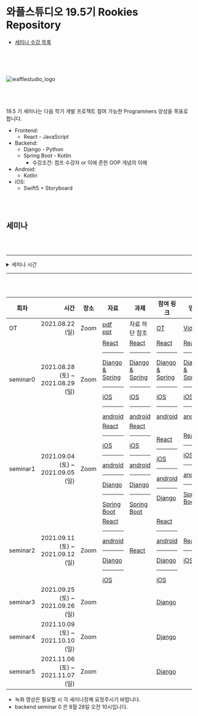 # 와플스튜디오 19.5기 Rookies Repository

- [세미나 수강 목록](./seminar-list.md)

<br><br><br><br>![wafflestudio_logo](wafflestudio_logo.png)<br><br><br><br><br>
19.5 기 세미나는 다음 학기 개발 프로젝트 참여 가능한 Programmers 양성을 목표로 합니다.

- Frontend:
    - React - JavaScript
- Backend:
    - Django - Python
    - Spring Boot - Kotlin
        - 수강조건: 컴프 수강자 or 이에 준한 OOP 개념의 이해
- Android:
    - Kotlin
- iOS:
    - Swift5 + Storyboard

<br><br>

## 세미나

<br><br>

---

<details>
<summary>세미나 시간</summary>

| 세미나          | 요일   | 시간           |
| :-------------- | ------ | :------------- |
| 백엔드 (장고)   | 토요일 | 오전 10시      |
| 안드로이드      | 토요일 | 오전 11시 30분 |
| 백엔드 (스프링) | 토요일 | 오후 3시       |
| 프론트          | 토요일 | 오후 4시 30분  |
| iOS             | 일요일 | 오후 1시       |
    
- iOS 세미나용 설문 링크 : https://docs.google.com/forms/d/1xooe-6mre4lDUAF9k_3kIqJQ97DSHsLKf8j9QbGBaHI/edit#responses

</details>

---

<br><br>

| 회차     |                              시간 | 장소 | 자료 | 과제 | 참여 링크 | 영상 |
| -------- | --------------------------------: | ---- | ---- | ---- | ---- | ---- |
| OT       | 2021.08.22 (일)                  | Zoom |  [pdf][OT_PDF_LINK] <br> [ppt][OT_PPT_LINK]   |  자료 하단 참조    | [OT][OT_ZOOM_LINK] | [Video][OT_VIDEO_LINK] |
| seminar0 | 2021.08.28 (토) ~ 2021.08.29 (일) | Zoom | [React](react/seminar0) <hr> [Django & Spring](django/seminar0) <hr> [iOS][iOS_SEMINAR_0_PDF_LINK] <hr> [android](android/seminar_0) | [React](react/seminar0/assignment.md) <hr> [Django & Spring](django/seminar0/assignment0) <hr> [iOS](iOS/seminar0/assignment.md) <hr>[android](android/assignment_0) | [React][REACT_SEMINAR_0_ZOOM_LINK] <hr> [Django & Spring][DJANGO ZOOM LINK] <hr> [iOS][iOS_SEMINAR_0_ZOOM_LINK] <hr>[android][ANDROID_ZOOM_LINK] | [React][REACT_SEMINAR_0_VIDEO] <hr> [Django & Spring][DJANGO SEMINAR 0 VIDEO] <hr> [iOS][iOS_SEMINAR_0_VIDEO] <hr> [android][ANDROID_SEMINAR_0_VIDEO]|
| seminar1 | 2021.09.04 (토) ~ 2021.09.05 (일) | Zoom | [React](react/seminar1) <hr> [iOS](iOS/seminar1) <hr> [android](android/seminar_1) <hr> [Django](django/seminar1) <hr> [Spring Boot](springboot/seminar1)    | [React](react/seminar1/assignment.md) <hr> [iOS](iOS/seminar1/assignment.md) <hr> [android](android/assignment_1) <hr> [Django](django/seminar1/assignment1) <hr> [Spring Boot](springboot/seminar1/assignment1)                                               | [React][REACT_SEMINAR_1_ZOOM_LINK] <hr> [iOS][iOS_SEMINAR_1_ZOOM_LINK]  <hr>[android][ANDROID_ZOOM_LINK] <hr> [Django][DJANGO ZOOM LINK] | [React][REACT_SEMINAR_1_VIDEO] <hr> [iOS](https://youtu.be/dlvXLJJdEn0) <hr> [android](https://youtu.be/ExkERcY1FyM) <hr> [Spring Boot][SPRING_SEMINAR_1_VIDEO]|
| seminar2 | 2021.09.11 (토) ~ 2021.09.12 (일) | Zoom | [React](react/seminar2) <hr> [android](android/seminar_2) <hr> [Django](django/seminar2) <hr> [iOS][iOS_SEMINAR_2_PDF_LINK] | [React](react/seminar2/assignment.md)     | [React][REACT_SEMINAR_2_ZOOM_LINK] <hr> [android][ANDROID_ZOOM_LINK] <hr> [Django][DJANGO ZOOM LINK] <hr> [iOS][iOS_SEMINAR_2_ZOOM_LINK] | [React][REACT_SEMINAR_2_VIDEO] <hr> [iOS][iOS_SEMINAR_2_VIDEO] |
| seminar3 | 2021.09.25 (토) ~ 2021.09.26 (일) | Zoom |      |      |   [Django][DJANGO ZOOM LINK]  | |
| seminar4 | 2021.10.09 (토) ~ 2021.10.10 (일) | Zoom |      |      |   [Django][DJANGO ZOOM LINK]  | |
| seminar5 | 2021.11.06 (토) ~ 2021.11.07 (일) | Zoom |      |      |   [Django][DJANGO ZOOM LINK]  | |

* 녹화 영상은 필요할 시 각 세미나장께 요청주시기 바랍니다.
* backend seminar 0 은 8월 28일 오전 10시입니다.

<!--
하단에는 각종 url들 작성 부탁드립니다 (인라인으로 다 쓰면 너무 더러워져서)
-->

[OT_PDF_LINK]: ./wafflestudio%2019.5%20rookies%20OT.pdf
[OT_PPT_LINK]: https://docs.google.com/presentation/d/1BbIe3rkbvT41k4PHq22_ZTsqmFeIU_mACuUjdqtwMlA/edit?usp=sharing
[OT_ZOOM_LINK]: https://snu-ac-kr.zoom.us/j/83372089986?pwd=RzgxYkp3Y3RIMURYamxjZlEwOVR4UT09
[OT_VIDEO_LINK]: https://youtu.be/mDjuOgC-HSM

[REACT_SEMINAR_0_ZOOM_LINK]: https://snu-ac-kr.zoom.us/j/4853897459
[REACT_SEMINAR_1_ZOOM_LINK]: https://snu-ac-kr.zoom.us/j/86478334742
[REACT_SEMINAR_2_ZOOM_LINK]: https://snu-ac-kr.zoom.us/j/87847515157
[REACT_SEMINAR_0_VIDEO]: https://youtu.be/DQEd7xfGOsA
[REACT_SEMINAR_1_VIDEO]: https://youtu.be/68BHZB7tjY4
[REACT_SEMINAR_2_VIDEO]: https://youtu.be/54MQket6KDc

[DJANGO ZOOM LINK]: https://snu-ac-kr.zoom.us/j/86836696847?pwd=eVlSL2VkZXZjalhvOGJjamI5ODFQZz09
[DJANGO SEMINAR 0 VIDEO]: https://youtu.be/dCen0qvKaac 

[iOS_SEMINAR_0_ZOOM_LINK]: https://snu-ac-kr.zoom.us/j/87432134235
[iOS_SEMINAR_0_VIDEO]: https://youtu.be/uc9GcZj1UmI
[iOS_SEMINAR_0_PDF_LINK]: ./iOS/seminar0/ios-seminar-0.pdf
[iOS_SEMINAR_1_ZOOM_LINK]: https://snu-ac-kr.zoom.us/j/4072801327
[iOS_SEMINAR_1_PDF_LINK]: ./iOS/seminar1/ios-seminar-1.pdf
[iOS_SEMINAR_2_ZOOM_LINK]: https://snu-ac-kr.zoom.us/j/84950929542
[iOS_SEMINAR_2_PDF_LINK]: ./iOS/seminar2/ios-seminar-2.pdf
[iOS_SEMINAR_2_VIDEO]: https://youtu.be/QwRFo6eoZbA

[SPRING_SEMINAR_1_VIDEO]: https://youtu.be/CqC8tQOCxPQ

[ANDROID_ZOOM_LINK]: https://snu-ac-kr.zoom.us/j/9990095624
[ANDROID_SEMINAR_0_VIDEO]: https://youtu.be/orCngfd8_20
[ANDROID_SEMINAR_1_VIDEO]: https://youtu.be/ExkERcY1FyM
